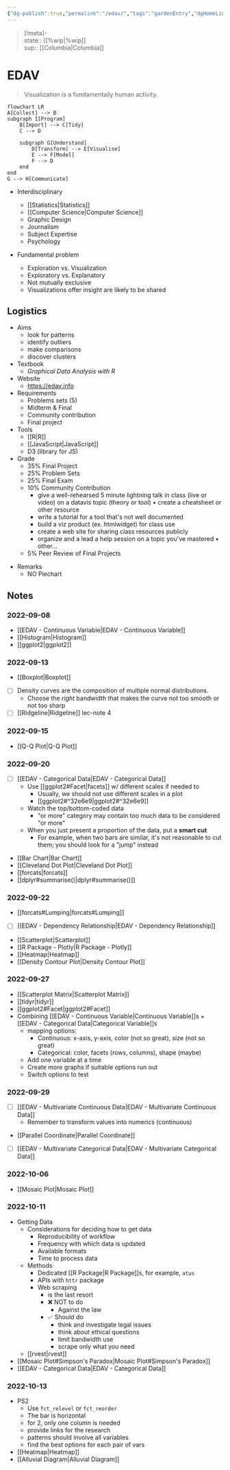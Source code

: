 ```yaml
---
{"dg-publish":true,"permalink":"/edav/","tags":"gardenEntry","dgHomeLink":true,"dgPassFrontmatter":false,"dgShowBacklinks":true,"dgShowLocalGraph":true,"dgShowInlineTitle":true}
---
```


> [!meta]-  
state:: [[%wip|%wip]]  
sup:: [[Columbia|Columbia]]  

# EDAV

> Visualization is a fundamentally human activity.

```mermaid
flowchart LR
A[Collect] --> B
subgraph I[Program]
    B[Import] --> C[Tidy]
    C --> D

    subgraph G[Understand]
        D[Transform] --> E[Visualise]
        E --> F[Model]
        F --> D
    end
end
G --> H[Communicate]
```

- Interdisciplinary
    - [[Statistics|Statistics]]
    - [[Computer Science|Computer Science]]
    - Graphic Design
    - Journalism
    - Subject Expertise
    - Psychology

- Fundamental problem
    - Exploration vs. Visualization
    - Exploratory vs. Explanatory
    - Not mutually exclusive
    - Visualizations offer insight are likely to be shared

## Logistics

* Aims
    * look for patterns
    * identify outliers
    * make comparisons
    * discover clusters
* Textbook
    * *Graphical Data Analysis with R*
* Website
    * <https://edav.info>
* Requirements
    * Problems sets (5)
    * Midterm & Final
    * Community contribution
    * Final project
* Tools
    * [[R|R]]
    * [[JavaScript|JavaScript]]
    * D3 (library for JS)
* Grade
    - 35% Final Project
    * 25% Problem Sets
    - 25% Final Exam
    - 10% Community Contribution
        - give a well-rehearsed 5 minute lightning talk in class (live or video) on a datavis topic (theory or tool) • create a cheatsheet or other resource
        - write a tutorial for a tool that's not well documented
        - build a viz product (ex. htmlwidget) for class use
        - create a web site for sharing class resources publicly
        - organize and a lead a help session on a topic you've mastered • other...
    - 5% Peer Review of Final Projects
- Remarks
    - NO Piechart

## Notes

### 2022-09-08

- [[EDAV - Continuous Variable|EDAV - Continuous Variable]]
- [[Histogram|Histogram]]
- [[ggplot2|ggplot2]]

### 2022-09-13

- [[Boxplot|Boxplot]]
- [ ] Density curves are the composition of multiple normal distributions.
    - Choose the *right* bandwidth that makes the curve not too smooth or not too sharp
- [ ] [[Ridgeline|Ridgeline]] lec-note 4

### 2022-09-15

- [[Q-Q Plot|Q-Q Plot]]

### 2022-09-20

- [ ] [[EDAV - Categorical Data|EDAV - Categorical Data]]
    - Use [[ggplot2#Facet|facets]] w/ different scales if needed to
        - Usually, we should not use different scales in a plot
        - [[ggplot2#^32e6e9|ggplot2#^32e6e9]]
    - Watch the top/bottom-coded data
        - "or more" category may contain too much data to be considered "or more"
    - When you just present a proportion of the data, put a **smart cut**
        - For example, when two bars are similar, it's not reasonable to cut them; you should look for a "jump" instead
- [[Bar Chart|Bar Chart]]
- [[Cleveland Dot Plot|Cleveland Dot Plot]]
- [[forcats|forcats]]
- [[dplyr#summarise()|dplyr#summarise()]]

### 2022-09-22

- [[forcats#Lumping|forcats#Lumping]]
- [ ] [[EDAV - Dependency Relationship|EDAV - Dependency Relationship]]
- [[Scatterplot|Scatterplot]]
- [[R Package - Plotly|R Package - Plotly]]
- [[Heatmap|Heatmap]]
- [[Density Contour Plot|Density Contour Plot]]

### 2022-09-27

- [[Scatterplot Matrix|Scatterplot Matrix]]
- [[tidyr|tidyr]]
- [[ggplot2#Facet|ggplot2#Facet]]
- Combining [[EDAV - Continuous Variable|Continuous Variable]]s + [[EDAV - Categorical Data|Categorical Variable]]s
    - mapping options:
        - Continuous: x-axis, y-axis, color (not so great), size (not so great)
        - Categorical: color, facets (rows, columns), shape (maybe)
    - Add one variable at a time
    - Create more graphs if suitable options run out
    - Switch options to test

### 2022-09-29

- [ ] [[EDAV - Multivariate Continuous Data|EDAV - Multivariate Continuous Data]]
    - Remember to transform values into numerics (continuous)
- [[Parallel Coordinate|Parallel Coordinate]]
- [ ] [[EDAV - Multivariate Categorical Data|EDAV - Multivariate Categorical Data]]

### 2022-10-06

- [[Mosaic Plot|Mosaic Plot]]

### 2022-10-11

- Getting Data
    - Considerations for deciding how to get data
        - Reproducibility of workflow
        - Frequency with which data is updated
        - Available formats
        - Time to process data
    - Methods
        - Dedicated [[R Package|R Package]]s, for example, `atus`
        - APIs with `httr` package
        - Web scraping
            - is the last resort
            - ❌ NOT to do
                - Against the law
            - ✅ Should do
                - think and investigate legal issues
                - think about ethical questions
                - limit bandwidth use
                - scrape only what you need
    - [[rvest|rvest]]
- [[Mosaic Plot#Simpson's Paradox|Mosaic Plot#Simpson's Paradox]]
- [[EDAV - Categorical Data|EDAV - Categorical Data]]

### 2022-10-13

- PS2
    - Use `fct_relevel` or `fct_reorder`
    - The bar is horizontal
    - for 2, only one column is needed
    - provide links for the research
    - patterns should involve all variables
    - find the best options for each pair of vars
- [[Heatmap|Heatmap]]
- [[Alluvial Diagram|Alluvial Diagram]]
